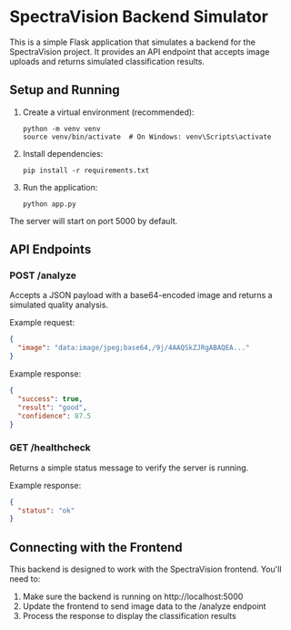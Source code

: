 
# SpectraVision Backend Simulator

This is a simple Flask application that simulates a backend for the SpectraVision project. 
It provides an API endpoint that accepts image uploads and returns simulated classification results.

## Setup and Running

1. Create a virtual environment (recommended):
   ```
   python -m venv venv
   source venv/bin/activate  # On Windows: venv\Scripts\activate
   ```

2. Install dependencies:
   ```
   pip install -r requirements.txt
   ```

3. Run the application:
   ```
   python app.py
   ```

The server will start on port 5000 by default.

## API Endpoints

### POST /analyze
Accepts a JSON payload with a base64-encoded image and returns a simulated quality analysis.

Example request:
```json
{
  "image": "data:image/jpeg;base64,/9j/4AAQSkZJRgABAQEA..."
}
```

Example response:
```json
{
  "success": true,
  "result": "good",
  "confidence": 87.5
}
```

### GET /healthcheck
Returns a simple status message to verify the server is running.

Example response:
```json
{
  "status": "ok"
}
```

## Connecting with the Frontend

This backend is designed to work with the SpectraVision frontend. You'll need to:

1. Make sure the backend is running on http://localhost:5000
2. Update the frontend to send image data to the /analyze endpoint
3. Process the response to display the classification results
